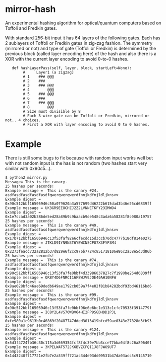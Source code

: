 # mirror-hash
An experimental hashing algorithm for optical/quantum computers based on Toffoli and Fredkin gates.

With standard 256-bit input it has 64 layers of the following gates. Each has 2 sublayers of Toffoli or Fredkin gates in zig-zag fashion. The symmetry (mirrored or not) and type of gate (Toffoli or Fredkin) is determined by the previous block (called layer encoding here) of the hash and also there is a XOR with the current layer encoding to avoid 0-to-0 hashes.

```
   def hashLayerPass(self, layer, block, startLeft=None):
        #     Layer1 (a zigzag)                                                                             
        # 1    ### @@@                                                                                     
        # 2    ###                                                                                         
        # 3    ### @@@                                                                                     
        # 4        @@@                                                                                     
        # 5    ### @@@                                                                                     
        # 6    ###                                                                                         
        # 7    ### @@@                                                                                     
        # 8        @@@                                                                                                                                                                                                                                                          
        # Size must divisible by 8                                                                   
        # Each 3-wire gate can be Toffoli or Fredkin, mirrored or not., 4 choices.                        
        # First a XOR with layer encoding to avoid 0 to 0 hashes.         
```

# Example

There is still some bugs to fix because with random input works well but with not random input is the has is not random (two hashes start very similar with 0x90c5...).

```
$ python2 mirror.py
Message= This is the canary.
25 hashes per seconds!
Example message =  This is the canary #24. asdfasdfasdfasdfasdfqwerqwerqwerdfnnjkdfnjldljknsvv
Example digest =  0x90c512bbf16505946c50a079620a3a577699d46222b615dad3b46e26cd6839ff
Example message = UK3GR9EE8CHZJ2Z2LVNNETKFY23IMWO4
Example digest =  0x1e7ccad3a02b386de5ed28a89b9c9baacb9de548c3ada6a58281f8c080a19757
25 hashes per seconds!
Example message =  This is the canary #49. asdfasdfasdfasdfasdfqwerqwerqwerdfnnjkdfnjldljknsvv
Example digest =  0x17b712bbf16505946c13f53faf92e6cfecdd15d3ccb70dc4777b18df814e0275
Example message = JTKLD9IYN9N3T6YEWCNSCP87X3FYP3M4
Example digest =  0x2273feacc732a2812b37d829e6f2cc976b7724c851718106e86c2a38e5d3d86b
25 hashes per seconds!
Example message =  This is the canary #74. asdfasdfasdfasdfasdfqwerqwerqwerdfnnjkdfnjldljknsvv
Example digest =  0x90c512bbf16505946c13f53fa7fe0bbf4d33986037827c7f1990be264d6839ff
Example message = QR8Y4D6FNRCI16F8WJV9JOE40AH10NFW
Example digest =  0x8ae028bfc46ae69dedb649ae1792cb059a7f4e02f81b84282bdf93bd46116bd6
25 hashes per seconds!
Example message =  This is the canary #99. asdfasdfasdfasdfasdfqwerqwerqwerdfnnjkdfnjldljknsvv
Example digest =  0x90c512bbf16505946c13f53fa7fe0bbf96e6e6bc1e313c1cfc70533f3914779f
Example message = IC8Y2L4VS70WBV64HI2FP9SGDH9D1PJL
Example digest =  0xfe980a1c9613b0c46869f20487747dded3013419bfcd59ae0343e27828d3fb93
25 hashes per seconds!
Example message =  This is the canary #124. asdfasdfasdfasdfasdfqwerqwerqwerdfnnjkdfnjldljknsvv
Example digest =  0x6d3f47247b36c30c115a3d669354fcf8f4c39e7bb3cce77bba04f8c26a896401
Example message = 3KPELWAT572JK6BVZCFQI1J8FJWO9UT7
Example digest =  0x1443240f717721e2fb7e2a339ff721ac344e93dd09531b47da03acc5c9145710
```
